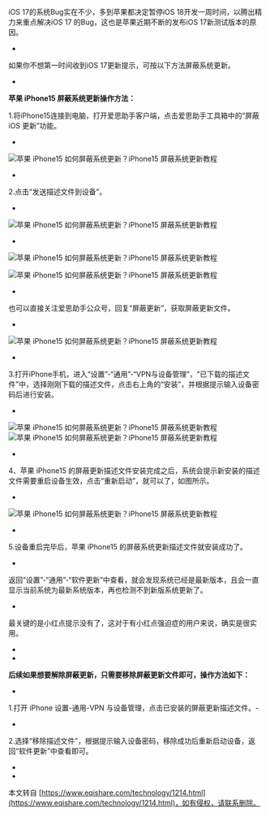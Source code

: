 iOS 17的系统Bug实在不少，多到苹果都决定暂停iOS 18开发一周时间，以腾出精力来重点解决iOS 17 的Bug，这也是苹果近期不断的发布iOS 17新测试版本的原因。

-

如果你不想第一时间收到iOS 17更新提示，可按以下方法屏蔽系统更新。

-

**苹果 iPhone15 屏蔽系统更新操作方法：**

1.将iPhone15连接到电脑，打开爱思助手客户端，点击爱思助手工具箱中的“屏蔽 iOS 更新”功能。

-

![苹果 iPhone15 如何屏蔽系统更新？iPhone15 屏蔽系统更新教程](https://www.eqishare.com/zb_users/upload/2024/07/202407031719995892804088.png "苹果 iPhone15 如何屏蔽系统更新？iPhone15 屏蔽系统更新教程")

-

2.点击“发送描述文件到设备”。

-

![苹果 iPhone15 如何屏蔽系统更新？iPhone15 屏蔽系统更新教程](https://www.eqishare.com/zb_users/upload/2024/07/202407031719995892812723.png "苹果 iPhone15 如何屏蔽系统更新？iPhone15 屏蔽系统更新教程")

-

![苹果 iPhone15 如何屏蔽系统更新？iPhone15 屏蔽系统更新教程](https://www.eqishare.com/zb_users/upload/2024/07/202407031719995892834923.png "苹果 iPhone15 如何屏蔽系统更新？iPhone15 屏蔽系统更新教程")

![苹果 iPhone15 如何屏蔽系统更新？iPhone15 屏蔽系统更新教程](https://d-image.i4.cn/i4web/image/upload/20231116/1700114577383092694.png "苹果 iPhone15 如何屏蔽系统更新？iPhone15 屏蔽系统更新教程")

-

也可以直接关注爱思助手公众号，回复“屏蔽更新”，获取屏蔽更新文件。

-

![苹果 iPhone15 如何屏蔽系统更新？iPhone15 屏蔽系统更新教程](https://www.eqishare.com/zb_users/upload/2024/07/202407031719995892481832.jpg "苹果 iPhone15 如何屏蔽系统更新？iPhone15 屏蔽系统更新教程")

-

3.打开iPhone手机，进入“设置”-“通用”-“VPN与设备管理”，“已下载的描述文件”中，选择刚刚下载的描述文件，点击右上角的“安装”，并根据提示输入设备密码后进行安装。

-

![苹果 iPhone15 如何屏蔽系统更新？iPhone15 屏蔽系统更新教程](https://www.eqishare.com/zb_users/upload/2024/07/202407031719995892646452.png "苹果 iPhone15 如何屏蔽系统更新？iPhone15 屏蔽系统更新教程")![苹果 iPhone15 如何屏蔽系统更新？iPhone15 屏蔽系统更新教程](https://www.eqishare.com/zb_users/upload/2024/07/202407031719995893408278.png "苹果 iPhone15 如何屏蔽系统更新？iPhone15 屏蔽系统更新教程")

-

4、苹果 iPhone15 的屏蔽更新描述文件安装完成之后，系统会提示新安装的描述文件需要重启设备生效，点击“重新启动”，就可以了，如图所示。

-

![苹果 iPhone15 如何屏蔽系统更新？iPhone15 屏蔽系统更新教程](https://www.eqishare.com/zb_users/upload/2024/07/202407031719995893819904.png "苹果 iPhone15 如何屏蔽系统更新？iPhone15 屏蔽系统更新教程")

-

5.设备重启完毕后，苹果 iPhone15 的屏蔽系统更新描述文件就安装成功了。

-

返回“设置”-“通用”-“软件更新”中查看，就会发现系统已经是最新版本，且会一直显示当前系统为最新系统版本，再也检测不到新版系统更新了。

-

最关键的是小红点提示没有了，这对于有小红点强迫症的用户来说，确实是很实用。

-

-

**后续如果想要解除屏蔽更新，只需要移除屏蔽更新文件即可，操作方法如下：**

-

1.打开 iPhone 设置-通用-VPN 与设备管理，点击已安装的屏蔽更新描述文件。-

-

2.选择“移除描述文件”，根据提示输入设备密码，移除成功后重新启动设备，返回“软件更新”中查看即可。

-

-

本文转自 [https://www.eqishare.com/technology/1214.html](https://www.eqishare.com/technology/1214.html)，如有侵权，请联系删除。